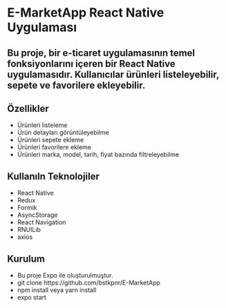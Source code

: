 # E-MarketApp React Native Uygulaması

## Bu proje, bir e-ticaret uygulamasının temel fonksiyonlarını içeren bir React Native uygulamasıdır. Kullanıcılar ürünleri listeleyebilir, sepete ve favorilere ekleyebilir.

## Özellikler
<ul style="list-style-type:disc">

  <li>Ürünleri listeleme</li>
 <li>Ürün detayları görüntüleyebilme</li> 
<li>Ürünleri sepete ekleme</li> 
 <li>Ürünleri favorilere ekleme</li> 
<li>Ürünleri marka, model, tarih, fiyat bazında filtreleyebilme</li> 
 </ul>


## Kullanıln Teknolojiler
<ul style="list-style-type:disc">
 <li>React Native</li>
 <li>Redux</li>
 <li>Formik</li>
 <li>AsyncStorage</li>
 <li>React Navigation</li>
 <li>RNUILib</li>
 <li>axios</li>
</ul>

## Kurulum 
<ul>
 <li>Bu proje Expo ile oluşturulmuştur.</li>
 <li>git clone https://github.com/bstkpnr/E-MarketApp</li>
 <li>npm install veya yarn install</li>
 <li>expo start</li>
</ul>







